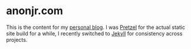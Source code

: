 # anonjr.com

This is the content for my [personal blog](http://www.anonjr.com). I was [Pretzel](https://github.com/Code52/pretzel) for the actual static site build for a while, I recently switched to [Jekyll](https://jekyllrb.com/) for consistency across projects.